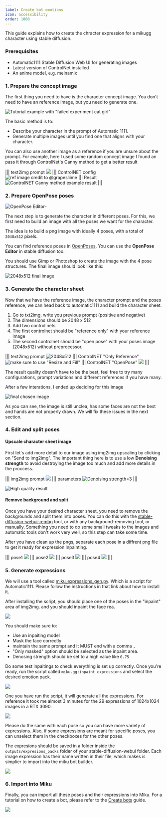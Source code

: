 ```yaml
---
label: Create bot emotions
icon: accessibility
order: 1000
---
```


This guide explains how to create the chracter expression for a mikugg character using stable diffusion.

### Prerequisites 

- Automatic1111 Stable Diffusion Web UI for generating images
- Latest version of ControlNet installed
- An anime model, e.g. meinamix

### 1. Prepare the concept image

The first thing you need to have is the character concept image. You don't need to have an reference image, but you need to generate one.

![Tutorial example with "failed experiment cat girl"](/assets/emotion_tutorial_1.jpg)

The basic method is to:

- Describe your character in the prompt of Automatic 1111.
- Generate multiple images until you find one that aligns with your character.

You can also use another image as a reference if you are unsure about the prompt. For example, here I used some random concept image I found an pass it through ControlNet's Canny method to get a better result

||| text2img prompt
![](/assets/emotion_tutorial_2_1.png)
||| ControlNET config
![ref image credit to @grapesliime](/assets/emotion_tutorial_2.png)
||| Result
![ControlNET Canny method example result](/assets/emotion_tutorial_3.png)
|||

### 2. Prepare OpenPose poses

![OpenPose Editor](/assets/emotion_tutorial_4.png)-

The next step is to generate the character in different poses. For this, we first need to build an image with all the poses we want for the character.

The idea is to build a png image with ideally 4 poses, with a total of `2048x512` pixels.

You can find reference poses in [OpenPoses](https://openposes.com/). You can use the **OpenPose Editor** in stable diffusion too.

You should use Gimp or Photoshop to create the image with the 4 pose structures. The final image should look like this:

![2048x512 final image](/assets/emotion_tutorial_4_1.png)


### 3. Generate the character sheet

Now that we have the reference image, the character prompt and the poses reference, we can head back to automatic1111 and build the character sheet.


1. Go to txt2img, write you previous prompt (positive and negative)
2. The dimensions should be 2048 x 512
3. Add two control nets
4. The first controlnet should be "reference only" with your reference image
5. The second controlnet should be "open pose" with your poses image (2048x512) without preprocessor.

||| text2img prompt
![2048x512](/assets/emotion_tutorial_5_1.png)
||| ControlNET "Only Reference"
![make sure to use "Resize and Fill"](/assets/emotion_tutorial_5_2.png)
||| ControlNET "OpenPose"
![](/assets/emotion_tutorial_5_3.png)
|||

The result quality doesn't have to be the best, feel free to try many configurations, prompt variations and different references if you have many.

After a few interations, I ended up deciding for this image

![final chosen image](/assets/emotion_tutorial_6.png)

As you can see, the image is still unclea, has some faces are not the best and hands are not properly drawn. We will fix these issues in the next section.

### 4. Edit and split poses

#### Upscale character sheet image

First let's add more detail to our image using img2img upscaling by clicking on "Send to img2img". The important thing here is to use a low **Denoising strength** to avoid destroying the image too much and add more details in the proccess.


||| img2img prompt
![](/assets/emotion_tutorial_7_1.png)
||| parameters
![Denoising strength=3](/assets/emotion_tutorial_7_2.png)
|||


![High quality result](/assets/emotion_tutorial_7_3.png)

#### Remove background and split

Once you have your desired character sheet, you need to remove the backgrounds and split them into poses. You can do this with the [stable-diffusion-webui-rembg](https://github.com/AUTOMATIC1111/stable-diffusion-webui-rembg) tool, or with any background-removing tool, or manually.
Something you need to do some small tweaks to the images and automatic tools don't work very well, so this step can take some time.

After you have clean up the pngs, separate each pose in a diffrent png file to get it ready for expression inpainting.

||| pose1
![](/assets/emotion_tutorial_7_4_pose1.png)
||| pose2
![](/assets/emotion_tutorial_7_4_pose2.png)
||| pose3
![](/assets/emotion_tutorial_7_4_pose3.png)
||| pose4
![](/assets/emotion_tutorial_7_4_pose4.png)
|||

### 5. Generate expressions 

We will use a tool called [miku_expressions_gen.py](https://rentry.org/mikugg-emotions-script). Which is a script for Automatic1111. Please follow the instructions in that link about how to install it.

After installing the script, you should place one of the poses in the "inpaint" area of img2img. and you should inpaint the face rea.

![](/assets/emotion_tutorial_8_1.png)

You should make sure to:
- Use an inpaiting model
- Mask the face correctly
- maintain the same prompt and it MUST end with a comma `, `
- "Only masked" option should be selected as the inpaint area.
- Denosing strength should be set to a high value like `0.75`

Do some test inpaitings to check everything is set up correctly.
Once you're ready, run the script called `miku.gg:inpaint expressions` and select the desired emotion pack.

![](/assets/emotion_tutorial_8_2.png)

One you have run the script, it will generate all the expressions. For reference it took me almost 3 minutes for the 29 expressions of 1024x1024 images in a RTX 3090.

![](/assets/emotion_tutorial_8_3.png)


Please do the same with each pose so you can have more variety of expressions. Also, if some expressions are meant for specific poses, you can unselect them in the checkboxes for the other poses.

The expresions should be saved in a folder inside the `outputs/expresions_packs` folder of your stable-diffusion-webui folder. Each image expression has their name written in their file, which makes is simplier to import into the miku bot builder.

![](/assets/emotion_tutorial_8_4.png)



### 6. Import into Miku

Finally, you can import all these poses and their expressions into Miku.
For a tutorial on how to create a bot, please refer to the [Create bots](/guides/bots/create-bots.md) guide. 

![](/assets/emotion_tutorial_9.png)

